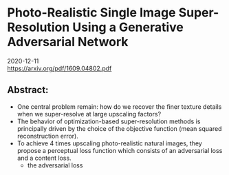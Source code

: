 # Photo-Realistic Single Image Super-Resolution Using a Generative Adversarial Network

2020-12-11</br>
https://arxiv.org/pdf/1609.04802.pdf</br>

## Abstract:

  * One central problem remain: how do we recover the finer texture details when we super-resolve at large upscaling factors?
  * The behavior of optimization-based super-resolution methods is principally driven by the choice of the objective function (mean squared reconstruction error).
  * To achieve 4 times upscaling photo-realistic natural images, they propose a perceptual loss function which consists of an adversarial loss and a content loss.
    * the adversarial loss
